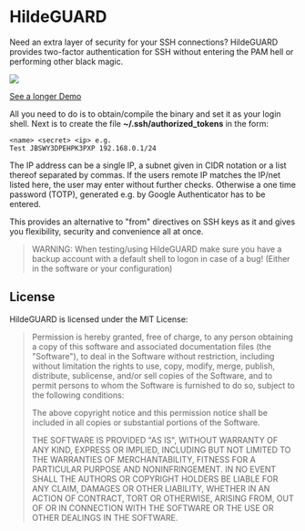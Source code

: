 # HildeGUARD

Need an extra layer of security for your SSH connections? HildeGUARD provides two-factor authentication for SSH without entering the PAM hell or performing other black magic.

![](https://github.com/scireum/hildeguard/raw/master/hildeguard_short.gif)

[See a longer Demo](https://github.com/scireum/hildeguard/master/DEMO.md)

All you need to do is to obtain/compile the binary and set it as your login shell. Next is to create the file **~/.ssh/authorized_tokens** in the form:

```
<name> <secret> <ip> e.g.
Test JBSWY3DPEHPK3PXP 192.168.0.1/24
```

The IP address can be a single IP, a subnet given in CIDR notation or a list thereof separated by commas. If the users remote IP matches the IP/net listed here, the user may enter without further checks. Otherwise a one time password (TOTP), generated e.g. by Google Authenticator has to be entered.

This provides an alternative to "from" directives on SSH keys as it and gives you flexibility, security and convenience all at once.

> WARNING: When testing/using HildeGUARD make sure you have a backup account with a default shell to logon in case of a bug! 
> (Either in the software or your configuration)

## License

HildeGUARD is licensed under the MIT License:

> Permission is hereby granted, free of charge, to any person obtaining a copy
> of this software and associated documentation files (the "Software"), to deal
> in the Software without restriction, including without limitation the rights
> to use, copy, modify, merge, publish, distribute, sublicense, and/or sell
> copies of the Software, and to permit persons to whom the Software is
> furnished to do so, subject to the following conditions:
> 
> The above copyright notice and this permission notice shall be included in
> all copies or substantial portions of the Software.
> 
> THE SOFTWARE IS PROVIDED "AS IS", WITHOUT WARRANTY OF ANY KIND, EXPRESS OR
> IMPLIED, INCLUDING BUT NOT LIMITED TO THE WARRANTIES OF MERCHANTABILITY,
> FITNESS FOR A PARTICULAR PURPOSE AND NONINFRINGEMENT. IN NO EVENT SHALL THE
> AUTHORS OR COPYRIGHT HOLDERS BE LIABLE FOR ANY CLAIM, DAMAGES OR OTHER
> LIABILITY, WHETHER IN AN ACTION OF CONTRACT, TORT OR OTHERWISE, ARISING FROM,
> OUT OF OR IN CONNECTION WITH THE SOFTWARE OR THE USE OR OTHER DEALINGS IN
> THE SOFTWARE.
